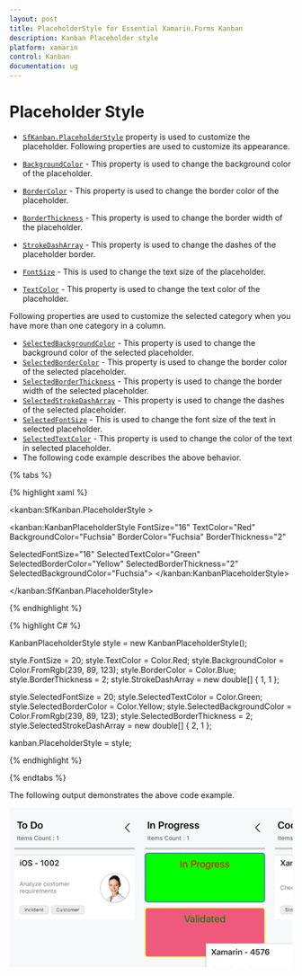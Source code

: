 ```yaml
---
layout: post
title: PlaceholderStyle for Essential Xamarin.Forms Kanban
description: Kanban Placeholder style
platform: xamarin
control: Kanban
documentation: ug
---
```


# Placeholder Style

* [`SfKanban.PlaceholderStyle`](http://help.syncfusion.com/cr/cref_files/xamarin/sfkanban/Syncfusion.SfKanban.XForms~Syncfusion.SfKanban.XForms.KanbanPlaceholderStyle.html) property is used to customize the placeholder. Following properties are used to customize its appearance.

* [`BackgroundColor`](http://help.syncfusion.com/cr/cref_files/xamarin/sfkanban/Syncfusion.SfKanban.XForms~Syncfusion.SfKanban.XForms.KanbanPlaceholderStyle~BackgroundColor.html)  	 - This property is used to change the background color of the placeholder.
* [`BorderColor`](http://help.syncfusion.com/cr/cref_files/xamarin/sfkanban/Syncfusion.SfKanban.XForms~Syncfusion.SfKanban.XForms.KanbanPlaceholderStyle~BorderColor.html) 	 	 - This property is used to change the border color of the placeholder.
* [`BorderThickness`](http://help.syncfusion.com/cr/cref_files/xamarin/sfkanban/Syncfusion.SfKanban.XForms~Syncfusion.SfKanban.XForms.KanbanPlaceholderStyle~BorderThickness.html)  	 - This property is used to change the border width of the placeholder.
* [`StrokeDashArray`](http://help.syncfusion.com/cr/cref_files/xamarin/sfkanban/Syncfusion.SfKanban.XForms~Syncfusion.SfKanban.XForms.KanbanPlaceholderStyle~StrokeDashArray.html)     - This property is used to change the dashes of the placeholder border.
* [`FontSize`](http://help.syncfusion.com/cr/cref_files/xamarin/sfkanban/Syncfusion.SfKanban.XForms~Syncfusion.SfKanban.XForms.KanbanPlaceholderStyle~FontSize.html)            - This is used to change the text size of the placeholder.
* [`TextColor`](http://help.syncfusion.com/cr/cref_files/xamarin/sfkanban/Syncfusion.SfKanban.XForms~Syncfusion.SfKanban.XForms.KanbanPlaceholderStyle~TextColor.html)           - This property is used to change the text color of the placeholder.

Following properties are used to customize the selected category when you have more than one category in a column.
* [`SelectedBackgroundColor`](http://help.syncfusion.com/cr/cref_files/xamarin/sfkanban/Syncfusion.SfKanban.XForms~Syncfusion.SfKanban.XForms.KanbanPlaceholderStyle~SelectedBackgroundColor.html) 	- This property is used to change the background color of the selected placeholder.
* [`SelectedBorderColor`](http://help.syncfusion.com/cr/cref_files/xamarin/sfkanban/Syncfusion.SfKanban.XForms~Syncfusion.SfKanban.XForms.KanbanPlaceholderStyle~SelectedBorderColor.html) 		- This property is used to change the border color of the selected placeholder.
* [`SelectedBorderThickness`](http://help.syncfusion.com/cr/cref_files/xamarin/sfkanban/Syncfusion.SfKanban.XForms~Syncfusion.SfKanban.XForms.KanbanPlaceholderStyle~SelectedBorderThickness.html) 	- This property is used to change the border width of the selected placeholder.
* [`SelectedStrokeDashArray`](http://help.syncfusion.com/cr/cref_files/xamarin/sfkanban/Syncfusion.SfKanban.XForms~Syncfusion.SfKanban.XForms.KanbanPlaceholderStyle~SelectedStrokeDashArray.html)     - This property is used to change the dashes of the selected placeholder.
* [`SelectedFontSize`](http://help.syncfusion.com/cr/cref_files/xamarin/sfkanban/Syncfusion.SfKanban.XForms~Syncfusion.SfKanban.XForms.KanbanPlaceholderStyle~SelectedFontSize.html)            - This is used to change the font size of the text in selected placeholder.
* [`SelectedTextColor`](http://help.syncfusion.com/cr/cref_files/xamarin/sfkanban/Syncfusion.SfKanban.XForms~Syncfusion.SfKanban.XForms.KanbanPlaceholderStyle~SelectedTextColor.html)           - This property is used to change the color of the text in selected placeholder. 
* The following code example describes the above behavior.

{% tabs %}

{% highlight xaml %}

<kanban:SfKanban.PlaceholderStyle >

<kanban:KanbanPlaceholderStyle FontSize="16"
TextColor="Red"
BackgroundColor="Fuchsia"
BorderColor="Fuchsia"
BorderThickness="2"

SelectedFontSize="16"
SelectedTextColor="Green"
SelectedBorderColor="Yellow"
SelectedBorderThickness="2"
SelectedBackgroundColor="Fuchsia">
</kanban:KanbanPlaceholderStyle>

</kanban:SfKanban.PlaceholderStyle>

{% endhighlight %}

{% highlight C# %}

KanbanPlaceholderStyle style = new KanbanPlaceholderStyle();

style.FontSize = 20;
style.TextColor = Color.Red;
style.BackgroundColor = Color.FromRgb(239, 89, 123);
style.BorderColor = Color.Blue;
style.BorderThickness = 2;
style.StrokeDashArray = new double[] { 1, 1 };

style.SelectedFontSize = 20;
style.SelectedTextColor = Color.Green;
style.SelectedBorderColor = Color.Yellow;
style.SelectedBackgroundColor = Color.FromRgb(239, 89, 123);
style.SelectedBorderThickness = 2;
style.SelectedStrokeDashArray = new double[] { 2, 1 };

kanban.PlaceholderStyle = style;

{% endhighlight %}

{% endtabs %}

The following output demonstrates the above code example.

![](SfKanban_images/PlaceholderStyle.png)

